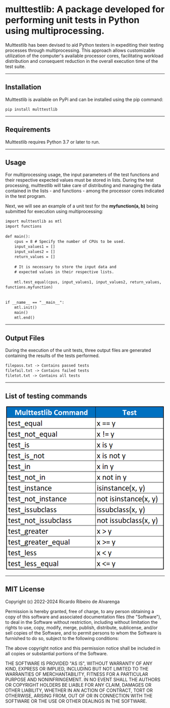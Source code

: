 # multtestlib: A package developed for performing unit tests in Python using multiprocessing.

Multtestlib has been devised to aid Python testers in expediting their testing processes through multiprocessing. This approach allows customizable utilization of the computer's available processor cores, facilitating workload distribution and consequent reduction in the overall execution time of the test suite.

---

## Installation

Multtestlib is available on PyPi and can be installed using the pip command:
    
    pip install multtestlib

---

## Requirements

Multtestlib requires Python 3.7 or later to run.

---

## Usage

For multiprocessing usage, the input parameters of the test functions and their respective expected values must be stored in lists. During the test processing, multtestlib will take care of distributing and managing the data contained in the lists - and functions - among the processor cores indicated in the test program.

Next, we will see an example of a unit test for the **myfunction(a, b)** being submitted for execution using multiprocessing:

    import multtestlib as mtl
    import functions

    def main():
        cpus = 8 # Specify the number of CPUs to be used.
        input_values1 = []
	    input_values2 = []
	    return_values = []
		
        # It is necessary to store the input data and
	    # expected values in their respective lists.

        mtl.test_equal(cpus, input_values1, input_values2, return_values, functions.myfunction)
    
	
    if __name__ == "__main__":
        mtl.init()
        main()
        mtl.end()
---

## Output Files

During the execution of the unit tests, three output files are generated containing the results of the tests performed.

    filepass.txt -> Contains passed tests
    filefail.txt -> Contains failed tests
    filetot.txt -> Contains all tests

---

## List of testing commands

![table](https://github.com/alvarengaricardo/multtestlib/blob/main/table.png?raw=true.png)

---
## MIT License

Copyright (c) 2022-2024 Ricardo Ribeiro de Alvarenga

 Permission is hereby granted, free of charge, to any person obtaining a copy
 of this software and associated documentation files (the "Software"), to deal
 in the Software without restriction, including without limitation the rights
 to use, copy, modify, merge, publish, distribute, sublicense, and/or sell
 copies of the Software, and to permit persons to whom the Software is
 furnished to do so, subject to the following conditions:

 The above copyright notice and this permission notice shall be included in
 all copies or substantial portions of the Software.

 THE SOFTWARE IS PROVIDED "AS IS", WITHOUT WARRANTY OF ANY KIND, EXPRESS OR
 IMPLIED, INCLUDING BUT NOT LIMITED TO THE WARRANTIES OF MERCHANTABILITY,
 FITNESS FOR A PARTICULAR PURPOSE AND NONINFRINGEMENT. IN NO EVENT SHALL THE
 AUTHORS OR COPYRIGHT HOLDERS BE LIABLE FOR ANY CLAIM, DAMAGES OR OTHER
 LIABILITY, WHETHER IN AN ACTION OF CONTRACT, TORT OR OTHERWISE, ARISING FROM,
 OUT OF OR IN CONNECTION WITH THE SOFTWARE OR THE USE OR OTHER DEALINGS IN
 THE SOFTWARE.